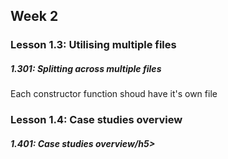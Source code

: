 ## Week 2

### Lesson 1.3: Utilising multiple files

<h5>1.301: Splitting across multiple files</h5>

Each constructor function shoud have it's own file

### Lesson 1.4: Case studies overview

<h5>1.401: Case studies overview/h5>
